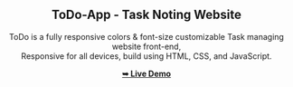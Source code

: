 <div align="center">
  <h2 align="center">ToDo-App - Task Noting Website</h2>

  ToDo is a fully responsive colors & font-size customizable Task managing website front-end, <br/> Responsive for all devices, build using HTML, CSS, and JavaScript.

  <a href="https://mahe008.github.io/ToDo-App_FE/"><strong>➥ Live Demo</strong></a>
</div>
